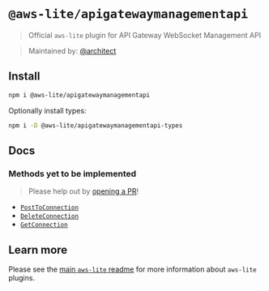# `@aws-lite/apigatewaymanagementapi`

> Official `aws-lite` plugin for API Gateway WebSocket Management API

> Maintained by: [@architect](https://github.com/architect)


## Install

```sh
npm i @aws-lite/apigatewaymanagementapi
```

Optionally install types:

```sh
npm i -D @aws-lite/apigatewaymanagementapi-types
```


## Docs

<!-- ! Do not remove METHOD_DOCS_START / METHOD_DOCS_END ! -->
<!-- METHOD_DOCS_START -->



### Methods yet to be implemented

> Please help out by [opening a PR](https://github.com/architect/aws-lite#authoring-aws-lite-plugins)!

- [`PostToConnection`](https://docs.aws.amazon.com/apigateway/latest/developerguide/apigateway-how-to-call-websocket-api-connections.html)
- [`DeleteConnection`](https://docs.aws.amazon.com/apigateway/latest/developerguide/apigateway-how-to-call-websocket-api-connections.html)
- [`GetConnection`](https://docs.aws.amazon.com/apigateway/latest/developerguide/apigateway-how-to-call-websocket-api-connections.html)
<!-- METHOD_DOCS_END -->


## Learn more

Please see the [main `aws-lite` readme](https://github.com/architect/aws-lite) for more information about `aws-lite` plugins.

